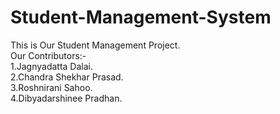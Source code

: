 # Student-Management-System
This is Our Student Management Project.<br>
Our Contributors:-<br>
    1.Jagnyadatta Dalai.<br>
    2.Chandra Shekhar Prasad.<br>
    3.Roshnirani Sahoo.<br>
    4.Dibyadarshinee Pradhan.<br>
